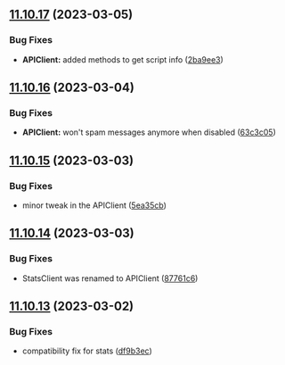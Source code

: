 ## [11.10.17](https://github.com/Torwent/WaspLib/compare/v11.10.16...v11.10.17) (2023-03-05)


### Bug Fixes

* **APIClient:** added methods to get script info ([2ba9ee3](https://github.com/Torwent/WaspLib/commit/2ba9ee3b6d5392c23061bc1760b596a7576eecfa))



## [11.10.16](https://github.com/Torwent/WaspLib/compare/v11.10.15...v11.10.16) (2023-03-04)


### Bug Fixes

* **APIClient:** won't spam messages anymore when disabled ([63c3c05](https://github.com/Torwent/WaspLib/commit/63c3c05deed5fbd684cf80a70f625daaccbbaba6))



## [11.10.15](https://github.com/Torwent/WaspLib/compare/v11.10.14...v11.10.15) (2023-03-03)


### Bug Fixes

* minor tweak in the APIClient ([5ea35cb](https://github.com/Torwent/WaspLib/commit/5ea35cb746119ec947a347ab9a2807bb7f1bd56e))



## [11.10.14](https://github.com/Torwent/WaspLib/compare/v11.10.13...v11.10.14) (2023-03-03)


### Bug Fixes

* StatsClient was renamed to APIClient ([87761c6](https://github.com/Torwent/WaspLib/commit/87761c6cdff009843d496cc7f215e30b89996016))



## [11.10.13](https://github.com/Torwent/WaspLib/compare/v11.10.12...v11.10.13) (2023-03-02)


### Bug Fixes

* compatibility fix for stats ([df9b3ec](https://github.com/Torwent/WaspLib/commit/df9b3ecd0447c23663557956e61e123f3c019c14))




